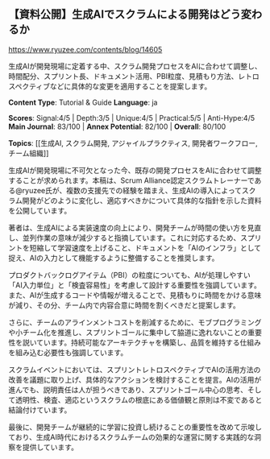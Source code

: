 ## 【資料公開】生成AIでスクラムによる開発はどう変わるか

https://www.ryuzee.com/contents/blog/14605

生成AIが開発現場に定着する中、スクラム開発プロセスをAIに合わせて調整し、時間配分、スプリント長、ドキュメント活用、PBI粒度、見積もり方法、レトロスペクティブなどに具体的な変更を適用することを提案します。

**Content Type**: Tutorial & Guide
**Language**: ja

**Scores**: Signal:4/5 | Depth:3/5 | Unique:4/5 | Practical:5/5 | Anti-Hype:4/5
**Main Journal**: 83/100 | **Annex Potential**: 82/100 | **Overall**: 80/100

**Topics**: [[生成AI, スクラム開発, アジャイルプラクティス, 開発者ワークフロー, チーム組織]]

生成AIが開発現場に不可欠となった今、既存の開発プロセスをAIに合わせて調整することが求められます。本稿は、Scrum Alliance認定スクラムトレーナーである@ryuzee氏が、複数の支援先での経験を踏まえ、生成AIの導入によってスクラム開発がどのように変化し、適応すべきかについて具体的な指針を示した資料を公開しています。

著者は、生成AIによる実装速度の向上により、開発チームが時間の使い方を見直し、並列作業の意味が減少すると指摘しています。これに対応するため、スプリントを短縮して学習速度を上げること、ドキュメントを「AIのインフラ」として捉え、AIの入力として機能するように整備することを推奨します。

プロダクトバックログアイテム（PBI）の粒度についても、AIが処理しやすい「AI入力単位」と「検査容易性」を考慮して設計する重要性を強調しています。また、AIが生成するコードや情報が増えることで、見積もりに時間をかける意味が減り、その分、チーム内で内容合意に時間を割くべきだと提案します。

さらに、チームのアラインメントコストを削減するために、モブプログラミングや小チーム化を推進し、スプリントゴールに集中して脇道に逸れないことの重要性を説いています。持続可能なアーキテクチャを構築し、品質を維持する仕組みを組み込む必要性も強調しています。

スクラムイベントにおいては、スプリントレトロスペクティブでAIの活用方法の改善を議題に取り上げ、具体的なアクションを検討することを提言。AIの活用が進んでも、説明責任は人が担うべきであり、スプリントゴール中心の思考、そして透明性、検査、適応というスクラムの根底にある価値観と原則は不変であると結論付けています。

最後に、開発チームが継続的に学習に投資し続けることの重要性を改めて示唆しており、生成AI時代におけるスクラムチームの効果的な運営に関する実践的な洞察を提供しています。